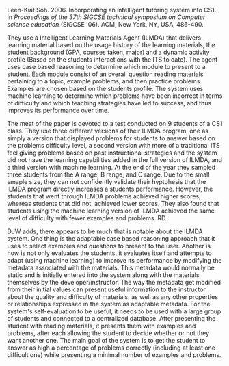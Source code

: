 Leen-Kiat Soh. 2006. Incorporating an intelligent tutoring system into CS1. In _Proceedings of the 37th SIGCSE technical symposium on Computer science education_ (SIGCSE '06). ACM, New York, NY, USA, 486-490.


They use a Intelligent Learning Materials Agent (ILMDA) that delivers learning material based on the usage history of the learning materials, the student background (GPA, courses taken, major) and a dynamic activity profile (Based on the students interactions with the ITS to date). The agent uses case based reasoning to determine which module to present to a student. Each module consist of an overall question reading materials pertaining to a topic, example problems, and then practice problems. Examples are chosen based on the students profile. The system uses machine learning to determine which problems have been incorrect in terms of difficulty and which teaching strategies have led to success, and thus improves its performance over time.

The meat of the paper is devoted to a test conducted on 9 students of a CS1 class. They use three different versions of their ILMDA program, one as simply a version that displayed problems for students to answer based on the problems difficulty level, a second version with more of a traditional ITS feel giving problems based on past instructional strategies and the system did not have the learning capabilities added in the full version of ILMDA, and a third version with machine learning. At the end of the year they sampled three students from the A range, B range, and C range. Due to the small smaple size, they can not confidently validate their hyptohesis that the ILMDA program directly increases a students performance. However, the students that went through ILMDA problems achieved higher scores, whereas students that did not, achieved lower scores. They also found that students using the machine learning version of ILMDA achieved the same level of difficulty with fewer examples and problems. RD

DJW adds, there appears to be much that is notable about the ILMDA system.  One thing is the adaptable case based reasoning approach that it uses to select examples and questions to present to the user.  Another is how is not only evaluates the students, it evaluates itself and attempts to adapt (using machine learning) to improve its performance by modifying the metadata associated with the materials.  This metadata would normally be static and is initially entered into the system along with the materials themselves by the developer/instructor.  The way the metadata get modified from their initial values can present useful information to the instructor about the quality and difficulty of materials, as well as any other properties or relationships expressed in the system as adaptable metadata.  For the system's self-evaluation to be useful, it needs to be used with a large group of students and connected to a centralized database.  After presenting the student with reading materials, it presents them with examples and problems, after each allowing the student to decide whether or not they want another one.  The main goal of the system is to get the student to answer as high a percentage of problems correctly (including at least one difficult one) while presenting a minimal number of examples and problems.